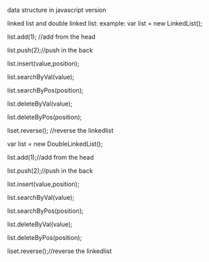 data structure in javascript version

linked list and double linked list:
example:
var list = new LinkedList();


list.add(1); //add from the head

list.push(2);//push in the back

list.insert(value,position);

list.searchByVal(value);

list.searchByPos(position);

list.deleteByVal(value);

list.deleteByPos(position);

liset.reverse(); //reverse the linkedlist



var list = new DoubleLinkedList();

list.add(1);//add from the head

list.push(2);//push in the back

list.insert(value,position);

list.searchByVal(value);

list.searchByPos(position);

list.deleteByVal(value);

list.deleteByPos(position);

liset.reverse();//reverse the linkedlist



